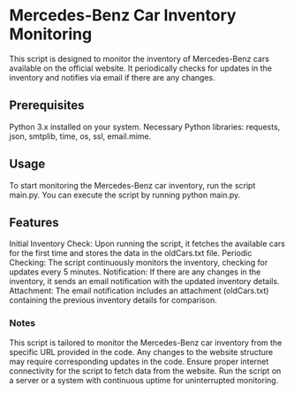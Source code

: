 # Mercedes-Benz Car Inventory Monitoring

This script is designed to monitor the inventory of Mercedes-Benz cars available on the official website. It periodically checks for updates in the inventory and notifies via email if there are any changes.

## Prerequisites

Python 3.x installed on your system.
Necessary Python libraries: requests, json, smtplib, time, os, ssl, email.mime.

## Usage

To start monitoring the Mercedes-Benz car inventory, run the script main.py. You can execute the script by running python main.py.

## Features

Initial Inventory Check: Upon running the script, it fetches the available cars for the first time and stores the data in the oldCars.txt file.
Periodic Checking: The script continuously monitors the inventory, checking for updates every 5 minutes.
Notification: If there are any changes in the inventory, it sends an email notification with the updated inventory details.
Attachment: The email notification includes an attachment (oldCars.txt) containing the previous inventory details for comparison.


### Notes

This script is tailored to monitor the Mercedes-Benz car inventory from the specific URL provided in the code. Any changes to the website structure may require corresponding updates in the code.
Ensure proper internet connectivity for the script to fetch data from the website.
Run the script on a server or a system with continuous uptime for uninterrupted monitoring.